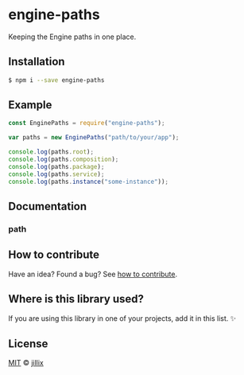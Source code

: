 # engine-paths

Keeping the Engine paths in one place.

## Installation

```sh
$ npm i --save engine-paths
```

## Example

```js
const EnginePaths = require("engine-paths");

var paths = new EnginePaths("path/to/your/app");

console.log(paths.root);
console.log(paths.composition);
console.log(paths.package);
console.log(paths.service);
console.log(paths.instance("some-instance"));
```

## Documentation

### path

## How to contribute
Have an idea? Found a bug? See [how to contribute][contributing].

## Where is this library used?
If you are using this library in one of your projects, add it in this list. :sparkles:

## License

[MIT][license] © [jillix][website]

[license]: http://showalicense.com/?fullname=jillix%20%3Ccontact%40jillix.com%3E%20(http%3A%2F%2Fjillix.com)&year=2015#license-mit
[website]: http://jillix.com
[contributing]: /CONTRIBUTING.md
[docs]: /DOCUMENTATION.md